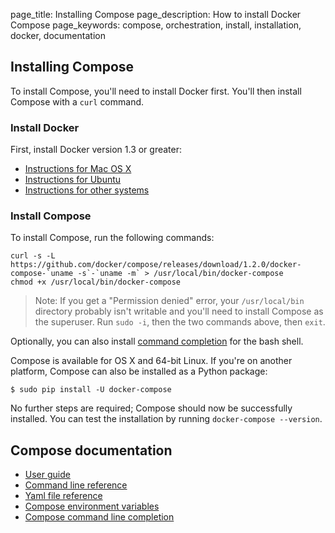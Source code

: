 page_title: Installing Compose
page_description: How to install Docker Compose
page_keywords: compose, orchestration, install, installation, docker, documentation


## Installing Compose

To install Compose, you'll need to install Docker first. You'll then install
Compose with a `curl` command. 

### Install Docker

First, install Docker version 1.3 or greater:

- [Instructions for Mac OS X](http://docs.docker.com/installation/mac/)
- [Instructions for Ubuntu](http://docs.docker.com/installation/ubuntulinux/)
- [Instructions for other systems](http://docs.docker.com/installation/)

### Install Compose

To install Compose, run the following commands:

    curl -s -L https://github.com/docker/compose/releases/download/1.2.0/docker-compose-`uname -s`-`uname -m` > /usr/local/bin/docker-compose
    chmod +x /usr/local/bin/docker-compose

> Note: If you get a "Permission denied" error, your `/usr/local/bin` directory probably isn't writable and you'll need to install Compose as the superuser. Run `sudo -i`, then the two commands above, then `exit`.

Optionally, you can also install [command completion](completion.md) for the
bash shell.

Compose is available for OS X and 64-bit Linux. If you're on another platform,
Compose can also be installed as a Python package:

    $ sudo pip install -U docker-compose

No further steps are required; Compose should now be successfully installed.
You can test the installation by running `docker-compose --version`.

## Compose documentation

- [User guide](index.md)
- [Command line reference](cli.md)
- [Yaml file reference](yml.md)
- [Compose environment variables](env.md)
- [Compose command line completion](completion.md)
